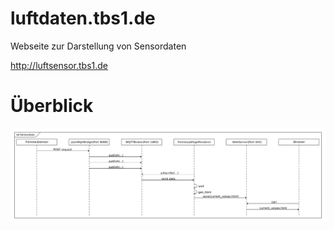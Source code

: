 # luftdaten.tbs1.de
Webseite zur Darstellung von Sensordaten

http://luftsensor.tbs1.de

# Überblick

![Overview](sd_overview.svg)

